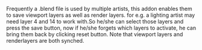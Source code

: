 Frequently a .blend file is used by multiple artists, this addon enables them to save viewport layers as well as render layers.
for e.g. a lighting artist may need layer 4 and 14 to work with.So he/she can select those layers and press the save button, now if he/she forgets which layers to activate, he can bring them back by clicking reset button. Note that viewport layers and renderlayers are both synched.
